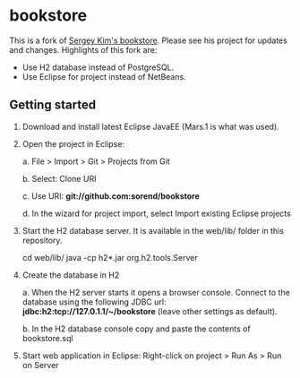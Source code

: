 # bookstore

This is a fork of [Sergey Kim's bookstore](https://github.com/srgykim/bookstore). Please see his project for updates and changes. Highlights of this fork are:

- Use H2 database instead of PostgreSQL.
- Use Eclipse for project instead of NetBeans.

## Getting started

1. Download and install latest Eclipse JavaEE (Mars.1 is what was used).

2. Open the project in Eclipse:

   a. File > Import > Git > Projects from Git

   b. Select: Clone URI

   c. Use URI: **git://github.com:sorend/bookstore**

   d. In the wizard for project import, select Import existing Eclipse projects

3. Start the H2 database server. It is available in the web/lib/ folder in this repository.

   cd web/lib/
   java -cp h2*.jar org.h2.tools.Server
   
4. Create the database in H2

   a. When the H2 server starts it opens a browser console. Connect to the database using the following JDBC url: **jdbc:h2:tcp://127.0.1.1/~/bookstore**  (leave other settings as default).

   b. In the H2 database console copy and paste the contents of bookstore.sql

5. Start web application in Eclipse: Right-click on project > Run As > Run on Server

